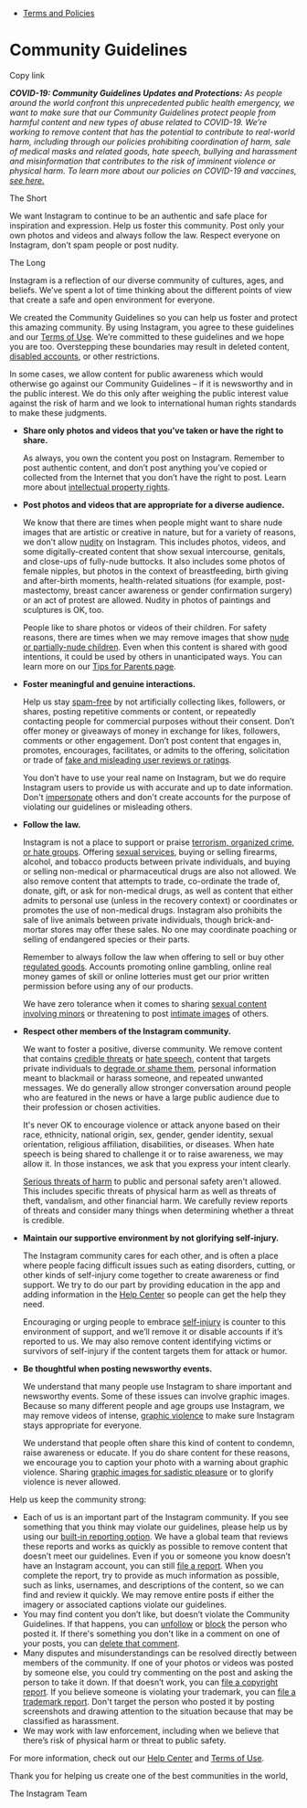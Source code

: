 *   [Terms and Policies](https://help.instagram.com/1417489251945243/?helpref=breadcrumb)

Community Guidelines
====================

Copy link

_**COVID-19: Community Guidelines Updates and Protections:** As people around the world confront this unprecedented public health emergency, we want to make sure that our Community Guidelines protect people from harmful content and new types of abuse related to COVID-19. We’re working to remove content that has the potential to contribute to real-world harm, including through our policies prohibiting coordination of harm, sale of medical masks and related goods, hate speech, bullying and harassment and misinformation that contributes to the risk of imminent violence or physical harm. To learn more about our policies on COVID-19 and vaccines, [see here.](https://help.instagram.com/697825587576762?helpref=faq_content)_

The Short

We want Instagram to continue to be an authentic and safe place for inspiration and expression. Help us foster this community. Post only your own photos and videos and always follow the law. Respect everyone on Instagram, don’t spam people or post nudity.

The Long

Instagram is a reflection of our diverse community of cultures, ages, and beliefs. We’ve spent a lot of time thinking about the different points of view that create a safe and open environment for everyone.

We created the Community Guidelines so you can help us foster and protect this amazing community. By using Instagram, you agree to these guidelines and our [Terms of Use](https://www.instagram.com/legal/terms). We’re committed to these guidelines and we hope you are too. Overstepping these boundaries may result in deleted content, [disabled accounts](https://help.instagram.com/366993040048856?helpref=faq_content), or other restrictions.

In some cases, we allow content for public awareness which would otherwise go against our Community Guidelines – if it is newsworthy and in the public interest. We do this only after weighing the public interest value against the risk of harm and we look to international human rights standards to make these judgments.

*   **Share only photos and videos that you’ve taken or have the right to share.**
    
    As always, you own the content you post on Instagram. Remember to post authentic content, and don’t post anything you’ve copied or collected from the Internet that you don’t have the right to post. Learn more about [intellectual property rights](https://help.instagram.com/126382350847838?helpref=faq_content).
    
*   **Post photos and videos that are appropriate for a diverse audience.**
    
    We know that there are times when people might want to share nude images that are artistic or creative in nature, but for a variety of reasons, we don’t allow [nudity](https://l.instagram.com/?u=https%3A%2F%2Fwww.facebook.com%2Fcommunitystandards%2Fadult_nudity_sexual_activity&e=AT183Cr9SLo6RmMcyFi4-xwBoJGtZswhsNWhCPmgksyH3sj6ANWkU-_G6K0T28e-uRa7Ichmor4vIxBanmX09WSnOCHd3QDx4NlFueJ93nGveLxU_MGpW9g34UA7vJa9_dUEiAj1qIH4QhXvIjUNEyeKUG9cGzTZAjFndg) on Instagram. This includes photos, videos, and some digitally-created content that show sexual intercourse, genitals, and close-ups of fully-nude buttocks. It also includes some photos of female nipples, but photos in the context of breastfeeding, birth giving and after-birth moments, health-related situations (for example, post-mastectomy, breast cancer awareness or gender confirmation surgery) or an act of protest are allowed. Nudity in photos of paintings and sculptures is OK, too.
    
    People like to share photos or videos of their children. For safety reasons, there are times when we may remove images that show [nude or partially-nude children](https://l.instagram.com/?u=https%3A%2F%2Fwww.facebook.com%2Fcommunitystandards%2Fchild_nudity_sexual_exploitation&e=AT183Cr9SLo6RmMcyFi4-xwBoJGtZswhsNWhCPmgksyH3sj6ANWkU-_G6K0T28e-uRa7Ichmor4vIxBanmX09WSnOCHd3QDx4NlFueJ93nGveLxU_MGpW9g34UA7vJa9_dUEiAj1qIH4QhXvIjUNEyeKUG9cGzTZAjFndg). Even when this content is shared with good intentions, it could be used by others in unanticipated ways. You can learn more on our [Tips for Parents page](https://help.instagram.com/154475974694511/?helpref=faq_content).
    
*   **Foster meaningful and genuine interactions.**
    
    Help us stay [spam-free](https://l.instagram.com/?u=https%3A%2F%2Fwww.facebook.com%2Fcommunitystandards%2Fspam&e=AT183Cr9SLo6RmMcyFi4-xwBoJGtZswhsNWhCPmgksyH3sj6ANWkU-_G6K0T28e-uRa7Ichmor4vIxBanmX09WSnOCHd3QDx4NlFueJ93nGveLxU_MGpW9g34UA7vJa9_dUEiAj1qIH4QhXvIjUNEyeKUG9cGzTZAjFndg) by not artificially collecting likes, followers, or shares, posting repetitive comments or content, or repeatedly contacting people for commercial purposes without their consent. Don’t offer money or giveaways of money in exchange for likes, followers, comments or other engagement. Don’t post content that engages in, promotes, encourages, facilitates, or admits to the offering, solicitation or trade of [fake and misleading user reviews or ratings](https://l.instagram.com/?u=https%3A%2F%2Fwww.facebook.com%2Fcommunitystandards%2Ffraud_deception&e=AT183Cr9SLo6RmMcyFi4-xwBoJGtZswhsNWhCPmgksyH3sj6ANWkU-_G6K0T28e-uRa7Ichmor4vIxBanmX09WSnOCHd3QDx4NlFueJ93nGveLxU_MGpW9g34UA7vJa9_dUEiAj1qIH4QhXvIjUNEyeKUG9cGzTZAjFndg).
    
    You don’t have to use your real name on Instagram, but we do require Instagram users to provide us with accurate and up to date information. Don't [impersonate](https://l.instagram.com/?u=https%3A%2F%2Fwww.facebook.com%2Fcommunitystandards%2Fmisrepresentation&e=AT183Cr9SLo6RmMcyFi4-xwBoJGtZswhsNWhCPmgksyH3sj6ANWkU-_G6K0T28e-uRa7Ichmor4vIxBanmX09WSnOCHd3QDx4NlFueJ93nGveLxU_MGpW9g34UA7vJa9_dUEiAj1qIH4QhXvIjUNEyeKUG9cGzTZAjFndg) others and don't create accounts for the purpose of violating our guidelines or misleading others.
    
*   **Follow the law.**
    
    Instagram is not a place to support or praise [terrorism, organized crime, or hate groups](https://l.instagram.com/?u=https%3A%2F%2Fwww.facebook.com%2Fcommunitystandards%2Fdangerous_individuals_organizations&e=AT183Cr9SLo6RmMcyFi4-xwBoJGtZswhsNWhCPmgksyH3sj6ANWkU-_G6K0T28e-uRa7Ichmor4vIxBanmX09WSnOCHd3QDx4NlFueJ93nGveLxU_MGpW9g34UA7vJa9_dUEiAj1qIH4QhXvIjUNEyeKUG9cGzTZAjFndg). Offering [sexual services](https://l.instagram.com/?u=https%3A%2F%2Fwww.facebook.com%2Fcommunitystandards%2Fsexual_solicitation&e=AT183Cr9SLo6RmMcyFi4-xwBoJGtZswhsNWhCPmgksyH3sj6ANWkU-_G6K0T28e-uRa7Ichmor4vIxBanmX09WSnOCHd3QDx4NlFueJ93nGveLxU_MGpW9g34UA7vJa9_dUEiAj1qIH4QhXvIjUNEyeKUG9cGzTZAjFndg), buying or selling firearms, alcohol, and tobacco products between private individuals, and buying or selling non-medical or pharmaceutical drugs are also not allowed. We also remove content that attempts to trade, co-ordinate the trade of, donate, gift, or ask for non-medical drugs, as well as content that either admits to personal use (unless in the recovery context) or coordinates or promotes the use of non-medical drugs. Instagram also prohibits the sale of live animals between private individuals, though brick-and-mortar stores may offer these sales. No one may coordinate poaching or selling of endangered species or their parts.
    
    Remember to always follow the law when offering to sell or buy other [regulated goods](https://l.instagram.com/?u=https%3A%2F%2Fwww.facebook.com%2Fcommunitystandards%2Fregulated_goods&e=AT183Cr9SLo6RmMcyFi4-xwBoJGtZswhsNWhCPmgksyH3sj6ANWkU-_G6K0T28e-uRa7Ichmor4vIxBanmX09WSnOCHd3QDx4NlFueJ93nGveLxU_MGpW9g34UA7vJa9_dUEiAj1qIH4QhXvIjUNEyeKUG9cGzTZAjFndg). Accounts promoting online gambling, online real money games of skill or online lotteries must get our prior written permission before using any of our products.
    
    We have zero tolerance when it comes to sharing [sexual content involving minors](https://l.instagram.com/?u=https%3A%2F%2Fwww.facebook.com%2Fcommunitystandards%2Fchild_nudity_sexual_exploitation&e=AT183Cr9SLo6RmMcyFi4-xwBoJGtZswhsNWhCPmgksyH3sj6ANWkU-_G6K0T28e-uRa7Ichmor4vIxBanmX09WSnOCHd3QDx4NlFueJ93nGveLxU_MGpW9g34UA7vJa9_dUEiAj1qIH4QhXvIjUNEyeKUG9cGzTZAjFndg) or threatening to post [intimate images](https://l.instagram.com/?u=https%3A%2F%2Fwww.facebook.com%2Fcommunitystandards%2Fsexual_exploitation_adults&e=AT183Cr9SLo6RmMcyFi4-xwBoJGtZswhsNWhCPmgksyH3sj6ANWkU-_G6K0T28e-uRa7Ichmor4vIxBanmX09WSnOCHd3QDx4NlFueJ93nGveLxU_MGpW9g34UA7vJa9_dUEiAj1qIH4QhXvIjUNEyeKUG9cGzTZAjFndg) of others.
    
*   **Respect other members of the Instagram community.**
    
    We want to foster a positive, diverse community. We remove content that contains [credible threats](https://l.instagram.com/?u=https%3A%2F%2Fwww.facebook.com%2Fcommunitystandards%2Fcredible_violence&e=AT183Cr9SLo6RmMcyFi4-xwBoJGtZswhsNWhCPmgksyH3sj6ANWkU-_G6K0T28e-uRa7Ichmor4vIxBanmX09WSnOCHd3QDx4NlFueJ93nGveLxU_MGpW9g34UA7vJa9_dUEiAj1qIH4QhXvIjUNEyeKUG9cGzTZAjFndg) or [hate speech](https://l.instagram.com/?u=https%3A%2F%2Fwww.facebook.com%2Fcommunitystandards%2Fhate_speech&e=AT183Cr9SLo6RmMcyFi4-xwBoJGtZswhsNWhCPmgksyH3sj6ANWkU-_G6K0T28e-uRa7Ichmor4vIxBanmX09WSnOCHd3QDx4NlFueJ93nGveLxU_MGpW9g34UA7vJa9_dUEiAj1qIH4QhXvIjUNEyeKUG9cGzTZAjFndg), content that targets private individuals to [degrade or shame them](https://l.instagram.com/?u=https%3A%2F%2Fwww.facebook.com%2Fcommunitystandards%2Fbullying&e=AT183Cr9SLo6RmMcyFi4-xwBoJGtZswhsNWhCPmgksyH3sj6ANWkU-_G6K0T28e-uRa7Ichmor4vIxBanmX09WSnOCHd3QDx4NlFueJ93nGveLxU_MGpW9g34UA7vJa9_dUEiAj1qIH4QhXvIjUNEyeKUG9cGzTZAjFndg), personal information meant to blackmail or harass someone, and repeated unwanted messages. We do generally allow stronger conversation around people who are featured in the news or have a large public audience due to their profession or chosen activities.
    
    It's never OK to encourage violence or attack anyone based on their race, ethnicity, national origin, sex, gender, gender identity, sexual orientation, religious affiliation, disabilities, or diseases. When hate speech is being shared to challenge it or to raise awareness, we may allow it. In those instances, we ask that you express your intent clearly.
    
    [Serious threats of harm](https://l.instagram.com/?u=https%3A%2F%2Fwww.facebook.com%2Fcommunitystandards%2Fcredible_violence&e=AT183Cr9SLo6RmMcyFi4-xwBoJGtZswhsNWhCPmgksyH3sj6ANWkU-_G6K0T28e-uRa7Ichmor4vIxBanmX09WSnOCHd3QDx4NlFueJ93nGveLxU_MGpW9g34UA7vJa9_dUEiAj1qIH4QhXvIjUNEyeKUG9cGzTZAjFndg) to public and personal safety aren't allowed. This includes specific threats of physical harm as well as threats of theft, vandalism, and other financial harm. We carefully review reports of threats and consider many things when determining whether a threat is credible.
    
*   **Maintain our supportive environment by not glorifying self-injury.**
    
    The Instagram community cares for each other, and is often a place where people facing difficult issues such as eating disorders, cutting, or other kinds of self-injury come together to create awareness or find support. We try to do our part by providing education in the app and adding information in the [Help Center](https://help.instagram.com/) so people can get the help they need.
    
    Encouraging or urging people to embrace [self-injury](https://l.instagram.com/?u=https%3A%2F%2Fwww.facebook.com%2Fcommunitystandards%2Fsuicide_self_injury_violence&e=AT183Cr9SLo6RmMcyFi4-xwBoJGtZswhsNWhCPmgksyH3sj6ANWkU-_G6K0T28e-uRa7Ichmor4vIxBanmX09WSnOCHd3QDx4NlFueJ93nGveLxU_MGpW9g34UA7vJa9_dUEiAj1qIH4QhXvIjUNEyeKUG9cGzTZAjFndg) is counter to this environment of support, and we’ll remove it or disable accounts if it’s reported to us. We may also remove content identifying victims or survivors of self-injury if the content targets them for attack or humor.
    
*   **Be thoughtful when posting newsworthy events.**
    
    We understand that many people use Instagram to share important and newsworthy events. Some of these issues can involve graphic images. Because so many different people and age groups use Instagram, we may remove videos of intense, [graphic violence](https://l.instagram.com/?u=https%3A%2F%2Fwww.facebook.com%2Fcommunitystandards%2Fgraphic_violence&e=AT183Cr9SLo6RmMcyFi4-xwBoJGtZswhsNWhCPmgksyH3sj6ANWkU-_G6K0T28e-uRa7Ichmor4vIxBanmX09WSnOCHd3QDx4NlFueJ93nGveLxU_MGpW9g34UA7vJa9_dUEiAj1qIH4QhXvIjUNEyeKUG9cGzTZAjFndg) to make sure Instagram stays appropriate for everyone.
    
    We understand that people often share this kind of content to condemn, raise awareness or educate. If you do share content for these reasons, we encourage you to caption your photo with a warning about graphic violence. Sharing [graphic images for sadistic pleasure](https://l.instagram.com/?u=https%3A%2F%2Fwww.facebook.com%2Fcommunitystandards%2Fcruel_insensitive&e=AT183Cr9SLo6RmMcyFi4-xwBoJGtZswhsNWhCPmgksyH3sj6ANWkU-_G6K0T28e-uRa7Ichmor4vIxBanmX09WSnOCHd3QDx4NlFueJ93nGveLxU_MGpW9g34UA7vJa9_dUEiAj1qIH4QhXvIjUNEyeKUG9cGzTZAjFndg) or to glorify violence is never allowed.
    

Help us keep the community strong:

*   Each of us is an important part of the Instagram community. If you see something that you think may violate our guidelines, please help us by using our [built-in reporting option](https://help.instagram.com/165828726894770?helpref=faq_content). We have a global team that reviews these reports and works as quickly as possible to remove content that doesn’t meet our guidelines. Even if you or someone you know doesn’t have an Instagram account, you can still [file a report](https://help.instagram.com/contact/383679321740945). When you complete the report, try to provide as much information as possible, such as links, usernames, and descriptions of the content, so we can find and review it quickly. We may remove entire posts if either the imagery or associated captions violate our guidelines.
*   You may find content you don’t like, but doesn’t violate the Community Guidelines. If that happens, you can [unfollow](https://help.instagram.com/286340048138725?helpref=faq_content) or [block](https://help.instagram.com/426700567389543/?helpref=faq_content) the person who posted it. If there's something you don't like in a comment on one of your posts, you can [delete that comment](https://help.instagram.com/289098941190483?helpref=faq_content).
*   Many disputes and misunderstandings can be resolved directly between members of the community. If one of your photos or videos was posted by someone else, you could try commenting on the post and asking the person to take it down. If that doesn’t work, you can [file a copyright report](https://help.instagram.com/126382350847838?helpref=faq_content). If you believe someone is violating your trademark, you can [file a trademark report](https://help.instagram.com/222826637847963?helpref=faq_content). Don't target the person who posted it by posting screenshots and drawing attention to the situation because that may be classified as harassment.
*   We may work with law enforcement, including when we believe that there’s risk of physical harm or threat to public safety.

For more information, check out our [Help Center](https://help.instagram.com/) and [Terms of Use](https://l.instagram.com/?u=http%3A%2F%2Finstagram.com%2Flegal%2Fterms%2F%23&e=AT183Cr9SLo6RmMcyFi4-xwBoJGtZswhsNWhCPmgksyH3sj6ANWkU-_G6K0T28e-uRa7Ichmor4vIxBanmX09WSnOCHd3QDx4NlFueJ93nGveLxU_MGpW9g34UA7vJa9_dUEiAj1qIH4QhXvIjUNEyeKUG9cGzTZAjFndg).

Thank you for helping us create one of the best communities in the world,

The Instagram Team